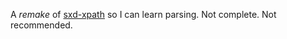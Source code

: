 A *remake* of [sxd-xpath](https://github.com/shepmaster/sxd-xpath) so I can learn parsing.
Not complete. Not recommended.